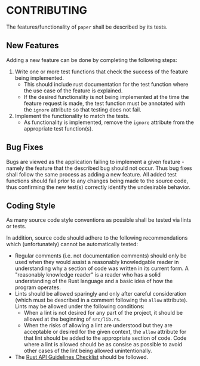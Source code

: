 # CONTRIBUTING

The features/functionality of `paper` shall be described by its tests.

## New Features

Adding a new feature can be done by completing the following steps:

1. Write one or more test functions that check the success of the feature being implemented.
    - This should include rust documentation for the test function where the use case of the feature is explained.
    - If the desired functionality is not being implemented at the time the feature request is made, the test function must be annotated with the `ignore` attribute so that testing does not fail.
2. Implement the functionality to match the tests.
    - As functionality is implemented, remove the `ignore` attribute from the appropriate test function(s).

## Bug Fixes

Bugs are viewed as the application failing to implement a given feature - namely the feature that the described bug should not occur. Thus bug fixes shall follow the same process as adding a new feature. All added test functions should fail prior to any changes being made to the source code, thus confirming the new test(s) correctly identify the undesirable behavior.

## Coding Style

As many source code style conventions as possible shall be tested via lints or tests.

In addition, source code should adhere to the following recommendations which (unfortunately) cannot be automatically tested:
- Regular comments (i.e. not documentation comments) should only be used when they would assist a reasonably knowledgable reader in understanding why a section of code was written in its current form. A "reasonably knowledge reader" is a reader who has a solid understanding of the Rust language and a basic idea of how the program operates.
- Lints should be allowed sparingly and only after careful consideration (which must be described in a comment following the `allow` attribute). Lints may be allowed under the following conditions:
    + When a lint is not desired for any part of the project, it should be allowed at the beginning of `src/lib.rs`.
    + When the risks of allowing a lint are understood but they are acceptable or desired for the given context, the `allow` attribute for that lint should be added to the appropriate section of code. Code where a lint is allowed should be as consise as possible to avoid other cases of the lint being allowed unintentionally.
- The [Rust API Guidelines Checklist](https://rust-lang-nursery.github.io/api-guidelines/checklist.html) should be followed.

